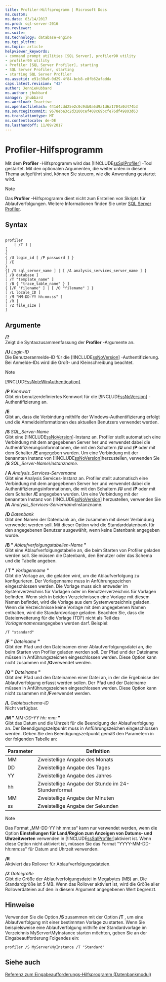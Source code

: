 ```yaml
---
title: Profiler-Hilfsprogramm | Microsoft Docs
ms.custom: 
ms.date: 03/14/2017
ms.prod: sql-server-2016
ms.reviewer: 
ms.suite: 
ms.technology: database-engine
ms.tgt_pltfrm: 
ms.topic: article
helpviewer_keywords:
- command prompt utilities [SQL Server], profiler90 utility
- profiler90 utility
- Profiler [SQL Server Profiler], starting
- SQL Server Profiler, starting
- starting SQL Server Profiler
ms.assetid: e91c30a9-0d29-4f84-bcb8-e8fb62afadda
caps.latest.revision: "42"
author: JennieHubbard
ms.author: jhubbard
manager: jhubbard
ms.workload: Inactive
ms.openlocfilehash: 441d4cdd25e2c0c9db0a6d9a1d6a1704a0d474b3
ms.sourcegitcommit: 9678eba3c2d3100cef408c69bcfe76df49803d63
ms.translationtype: MT
ms.contentlocale: de-DE
ms.lasthandoff: 11/09/2017
---
```

# <a name="profiler-utility"></a>Profiler-Hilfsprogramm
  Mit dem **Profiler** -Hilfsprogramm wird das [!INCLUDE[ssSqlProfiler](../includes/sssqlprofiler-md.md)] -Tool gestartet. Mit den optionalen Argumenten, die weiter unten in diesem Thema aufgeführt sind, können Sie steuern, wie die Anwendung gestartet wird.  
  
> [!NOTE]  
>  Das **Profiler** -Hilfsprogramm dient nicht zum Erstellen von Skripts für Ablaufverfolgungen. Weitere Informationen finden Sie unter [SQL Server Profiler](../tools/sql-server-profiler/sql-server-profiler.md).  
  
## <a name="syntax"></a>Syntax  
  
```  
  
profiler  
    [ /? ] |  
[  
{  
{ /U login_id [ /P password ] }  
| /E  
}  
{[ /S sql_server_name ] | [ /A analysis_services_server_name ] }  
[ /D database ]  
[ /T "template_name" ]  
[ /B { "trace_table_name" } ]  
{ [/F "filename" ] | [ /O "filename" ] }  
[ /L locale_ID ]  
[ /M "MM-DD-YY hh:mm:ss" ]  
[ /R ]  
[ /Z file_size ]  
]  
```  
  
## <a name="arguments"></a>Argumente  
 **/?**  
 Zeigt die Syntaxzusammenfassung der **Profiler** -Argumente an.  
  
 **/U** *Login-ID*  
 Die Benutzeranmelde-ID für die [!INCLUDE[ssNoVersion](../includes/ssnoversion-md.md)] -Authentifizierung. Bei Anmelde-IDs wird die Groß- und Kleinschreibung beachtet.  
  
> [!NOTE]  
>  [!INCLUDE[ssNoteWinAuthentication](../includes/ssnotewinauthentication-md.md)].  
  
 **/P** *Kennwort*  
 Gibt ein benutzerdefiniertes Kennwort für die [!INCLUDE[ssNoVersion](../includes/ssnoversion-md.md)] -Authentifizierung an.  
  
 **/E**  
 Gibt an, dass die Verbindung mithilfe der Windows-Authentifizierung erfolgt und die Anmeldeinformationen des aktuellen Benutzers verwendet werden.  
  
 **/S**  *SQL_Server-Name*  
 Gibt eine [!INCLUDE[ssNoVersion](../includes/ssnoversion-md.md)]-Instanz an. Profiler stellt automatisch eine Verbindung mit dem angegebenen Server her und verwendet dabei die Authentifizierungsinformationen, die mit den Schaltern **/U** und **/P** oder mit dem Schalter **/E** angegeben wurden. Um eine Verbindung mit der benannten Instanz von [!INCLUDE[ssNoVersion](../includes/ssnoversion-md.md)]herzustellen, verwenden Sie **/S** *SQL_Server-Name*\\*Instanzname*.  
  
 **/ A**  *Analysis_Services-Servername*  
 Gibt eine Analysis Services-Instanz an. Profiler stellt automatisch eine Verbindung mit dem angegebenen Server her und verwendet dabei die Authentifizierungsinformationen, die mit den Schaltern **/U** und **/P** oder mit dem Schalter **/E** angegeben wurden. Um eine Verbindung mit der benannten Instanz von [!INCLUDE[ssNoVersion](../includes/ssnoversion-md.md)] herzustellen, verwenden Sie **/A** *Analysis_Services-Servername*Instanzname.  
  
 **/D** *Datenbank*  
 Gibt den Namen der Datenbank an, die zusammen mit dieser Verbindung verwendet werden soll. Mit dieser Option wird die Standarddatenbank für den angegebenen Benutzer ausgewählt, wenn keine Datenbank angegeben wurde.  
  
 **/B "** *Ablaufverfolgungstabellen-Name* **"**  
 Gibt eine Ablaufverfolgungstabelle an, die beim Starten von Profiler geladen werden soll. Sie müssen die Datenbank, den Benutzer oder das Schema und die Tabelle angeben.  
  
 **/ T "** *Vorlagenname* **"**  
 Gibt die Vorlage an, die geladen wird, um die Ablaufverfolgung zu konfigurieren. Der Vorlagenname muss in Anführungszeichen eingeschlossen werden. Die Vorlage muss sich entweder im Systemverzeichnis für Vorlagen oder im Benutzerverzeichnis für Vorlagen befinden. Wenn sich in beiden Verzeichnissen eine Vorlage mit diesem Namen befindet, wird die Vorlage aus dem Systemverzeichnis geladen. Wenn die Verzeichnisse keine Vorlage mit dem angegebenen Namen enthalten, wird die Standardvorlage geladen. Beachten Sie, dass die Dateierweiterung für die Vorlage (TDF) nicht als Teil des *Vorlagennamens*angegeben werden darf. Beispiel:  
  
```  
/T "standard"  
```  
  
 **/F "** *Dateiname* **"**  
 Gibt den Pfad und den Dateinamen einer Ablaufverfolgungsdatei an, die beim Starten von Profiler geladen werden soll. Der Pfad und der Dateiname müssen in Anführungszeichen eingeschlossen werden. Diese Option kann nicht zusammen mit **/O**verwendet werden.  
  
 **/O "** *Dateiname*  **"**  
 Gibt den Pfad und den Dateinamen einer Datei an, in der die Ergebnisse der Ablaufverfolgung erfasst werden sollen. Der Pfad und der Dateiname müssen in Anführungszeichen eingeschlossen werden. Diese Option kann nicht zusammen mit **/F**verwendet werden.  
  
 **/L** *Gebietsschema-ID*  
 Nicht verfügbar.  
  
 **/M "** *MM-DD-YY hh: mm:* **"**  
 Gibt das Datum und die Uhrzeit für die Beendigung der Ablaufverfolgung an. Der Beendigungszeitpunkt muss in Anführungszeichen eingeschlossen werden. Geben Sie den Beendigungszeitpunkt gemäß den Parametern in der folgenden Tabelle an:  
  
|Parameter|Definition|  
|---------------|----------------|  
|MM|Zweistellige Angabe des Monats|  
|DD|Zweistellige Angabe des Tages|  
|YY|Zweistellige Angabe des Jahres|  
|hh|Zweistellige Angabe der Stunde im 24-Stundenformat|  
|MM|Zweistellige Angabe der Minuten|  
|ss|Zweistellige Angabe der Sekunden|  
  
> [!NOTE]  
>  Das Format „MM-DD-YY hh:mm:ss“ kann nur verwendet werden, wenn die Option **Einstellungen für Land/Region zum Anzeigen von Datums- und Uhrzeitwerten** verwenden in [!INCLUDE[ssSqlProfiler](../includes/sssqlprofiler-md.md)]aktiviert ist. Wenn diese Option nicht aktiviert ist, müssen Sie das Format "YYYY-MM-DD-hh:mm:ss" für Datum und Uhrzeit verwenden.  
  
 **/R**  
 Aktiviert das Rollover für Ablaufverfolgungsdateien.  
  
 **/Z**  *Dateigröße*  
 Gibt die Größe der Ablaufverfolgungsdatei in Megabytes (MB) an. Die Standardgröße ist 5 MB. Wenn das Rollover aktiviert ist, wird die Größe aller Rolloverdateien auf den in diesem Argument angegebenen Wert begrenzt.  
  
## <a name="remarks"></a>Hinweise  
 Verwenden Sie die Option **/S** zusammen mit der Option **/T** , um eine Ablaufverfolgung mit einer bestimmten Vorlage zu starten. Wenn Sie beispielsweise eine Ablaufverfolgung mithilfe der Standardvorlage im Verzeichnis MyServer\MyInstance starten möchten, geben Sie an der Eingabeaufforderung Folgendes ein:  
  
```  
profiler /S MyServer\MyInstance /T "Standard"  
```  
  
## <a name="see-also"></a>Siehe auch  
 [Referenz zum Eingabeaufforderungs-Hilfsprogramm &#40;Datenbankmodul&#41;](../tools/command-prompt-utility-reference-database-engine.md)  
  
  
